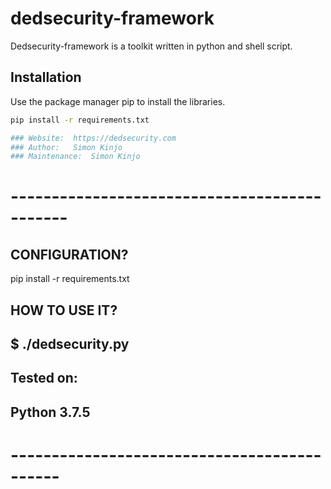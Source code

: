 # dedsecurity-framework

Dedsecurity-framework is a toolkit written in python and shell script.

## Installation

Use the package manager pip to install the libraries.

```bash
pip install -r requirements.txt
```
```bash
### Website:  https://dedsecurity.com
### Author:   Simon Kinjo
### Maintenance:  Simon Kinjo
```
# --------------------------------------------- #

## CONFIGURATION?
  pip install -r requirements.txt
  
## HOW TO USE IT?
## $ ./dedsecurity.py
     
## Tested on:
##      Python 3.7.5
# -------------------------------------------- #
